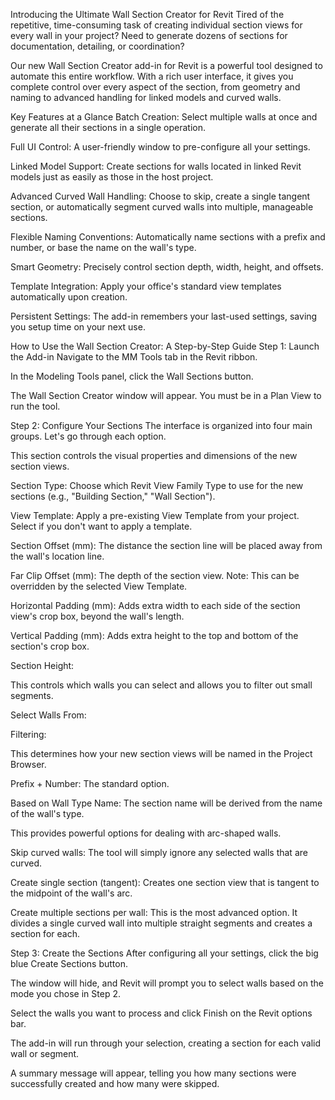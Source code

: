 Introducing the Ultimate Wall Section Creator for Revit
Tired of the repetitive, time-consuming task of creating individual section views for every wall in your project? Need to generate dozens of sections for documentation, detailing, or coordination?

Our new Wall Section Creator add-in for Revit is a powerful tool designed to automate this entire workflow. With a rich user interface, it gives you complete control over every aspect of the section, from geometry and naming to advanced handling for linked models and curved walls.


Key Features at a Glance
Batch Creation: Select multiple walls at once and generate all their sections in a single operation.

Full UI Control: A user-friendly window to pre-configure all your settings.

Linked Model Support: Create sections for walls located in linked Revit models just as easily as those in the host project.

Advanced Curved Wall Handling: Choose to skip, create a single tangent section, or automatically segment curved walls into multiple, manageable sections.

Flexible Naming Conventions: Automatically name sections with a prefix and number, or base the name on the wall's type.

Smart Geometry: Precisely control section depth, width, height, and offsets.

Template Integration: Apply your office's standard view templates automatically upon creation.

Persistent Settings: The add-in remembers your last-used settings, saving you setup time on your next use.


How to Use the Wall Section Creator: A Step-by-Step Guide
Step 1: Launch the Add-in
Navigate to the MM Tools tab in the Revit ribbon.

In the Modeling Tools panel, click the Wall Sections button.

The Wall Section Creator window will appear. You must be in a Plan View to run the tool.

Step 2: Configure Your Sections
The interface is organized into four main groups. Let's go through each option.

This section controls the visual properties and dimensions of the new section views.

Section Type: Choose which Revit View Family Type to use for the new sections (e.g., "Building Section," "Wall Section").

View Template: Apply a pre-existing View Template from your project. Select <None> if you don't want to apply a template.

Section Offset (mm): The distance the section line will be placed away from the wall's location line.

Far Clip Offset (mm): The depth of the section view. Note: This can be overridden by the selected View Template.

Horizontal Padding (mm): Adds extra width to each side of the section view's crop box, beyond the wall's length.

Vertical Padding (mm): Adds extra height to the top and bottom of the section's crop box.

Section Height:

This controls which walls you can select and allows you to filter out small segments.

Select Walls From:

Filtering:

This determines how your new section views will be named in the Project Browser.

Prefix + Number: The standard option.

Based on Wall Type Name: The section name will be derived from the name of the wall's type.

This provides powerful options for dealing with arc-shaped walls.

Skip curved walls: The tool will simply ignore any selected walls that are curved.

Create single section (tangent): Creates one section view that is tangent to the midpoint of the wall's arc.

Create multiple sections per wall: This is the most advanced option. It divides a single curved wall into multiple straight segments and creates a section for each.

Step 3: Create the Sections
After configuring all your settings, click the big blue Create Sections button.

The window will hide, and Revit will prompt you to select walls based on the mode you chose in Step 2.

Select the walls you want to process and click Finish on the Revit options bar.

The add-in will run through your selection, creating a section for each valid wall or segment.

A summary message will appear, telling you how many sections were successfully created and how many were skipped.
